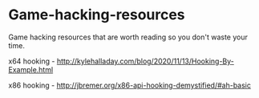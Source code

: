 # Game-hacking-resources
Game hacking resources that are worth reading so you don't waste your time.

x64 hooking - http://kylehalladay.com/blog/2020/11/13/Hooking-By-Example.html

x86 hooking - http://jbremer.org/x86-api-hooking-demystified/#ah-basic
